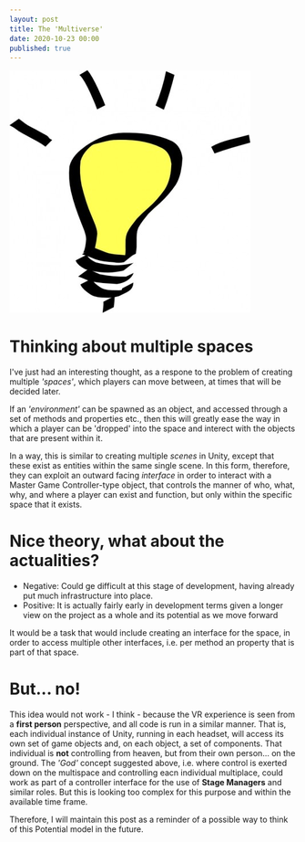 ```yaml
---
layout: post
title: The 'Multiverse'
date: 2020-10-23 00:00
published: true
---
```


![Lightbulb](\images\GAM750\lightbulb.jpg)

# Thinking about multiple spaces

I've just had an interesting thought, as a respone to the problem of creating multiple _'spaces'_, which players can move between, at times that will be decided later.

If an _'environment'_ can be spawned as an object, and accessed through a set of methods and properties etc., then this will greatly ease the way in which a player can be 'dropped' into the space and interect with the objects that are present within it.

In a way, this is similar to creating multiple _scenes_ in Unity, except that these exist as entities within the same single scene.  In this form, therefore, they can exploit an outward facing _interface_ in order to interact with a Master Game Controller-type object, that controls the manner of who, what, why, and where a player can exist and function, but only within the specific space that it exists.

# Nice theory, what about the actualities?

* Negative: Could ge difficult at this stage of development, having already put much infrastructure into place.
* Positive: It is actually fairly early in development terms given a longer view on the project as a whole and its potential as we move forward

It would be a task that would include creating an interface for the space, in order to access multiple other interfaces, i.e. per method an property that is part of that space.

# But... no!

This idea would not work - I think - because the VR experience is seen from a **first person** perspective, and all code is run in a similar manner. That is, each individual instance of Unity, running in each headset, will access its own set of game objects and, on each object, a set of components. That individual is **not** controlling from heaven, but from their own person... on the ground.  The _'God'_ concept suggested above, i.e. where control is exerted down on the multispace and controlling eacn individual multiplace, could work as part of a controller interface for the use of **Stage Managers** and similar roles. But this is looking too complex for this purpose and within the available time frame.

Therefore, I will maintain this post as a reminder of a possible way to think of this Potential model in the future.
